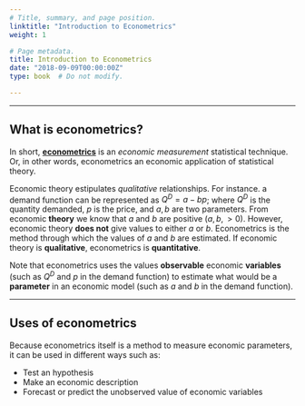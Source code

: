 ```yaml
---
# Title, summary, and page position.
linktitle: "Introduction to Econometrics"
weight: 1

# Page metadata.
title: Introduction to Econometrics
date: "2018-09-09T00:00:00Z"
type: book  # Do not modify.

---
```


---

## What is econometrics?

In short, [**econometrics**](https://en.wikipedia.org/wiki/Econometrics) is an *economic measurement* statistical technique. Or, in other words, econometrics an economic application of statistical theory. 

Economic theory estipulates *qualitative* relationships. For instance. a demand function can be represented as $Q^D = a - bp$; where $Q^D$ is the quantity demanded, $p$ is the price, and $a, b$ are two parameters. From economic **theory** we know that $a$ and $b$ are positive $(a, b, >0)$. However, economic theory **does not** give values to either $a$ or $b$. Econometrics is the method through which the values of $a$ and $b$ are estimated. If economic theory is **qualitative**, econometrics is **quantitative**.

Note that econometrics uses the values **observable** economic **variables** (such as $Q^D$ and $p$ in the demand function) to estimate what would be a **parameter** in an economic model (such as $a$ and $b$ in the demand function). 

---
## Uses of econometrics

Because econometrics itself is a method to measure economic parameters, it can be used in different ways such as:

* Test an hypothesis
* Make an economic description
* Forecast or predict the unobserved value of economic variables